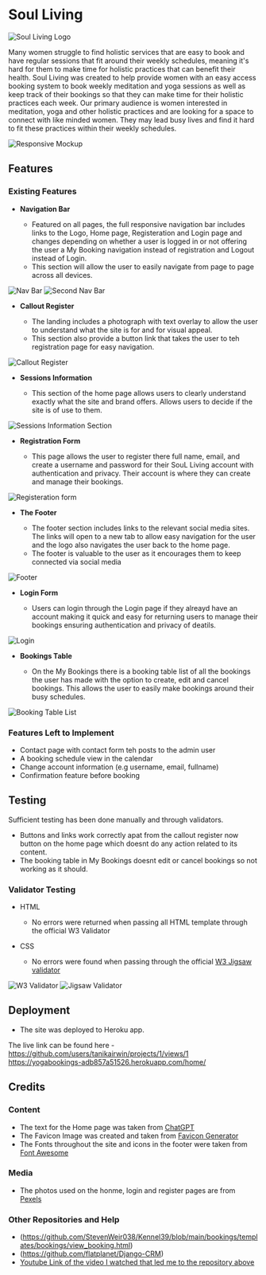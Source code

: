 # Soul Living
![Soul Living Logo](static/assets/images/soullivinglogo.png)

Many women struggle to find holistic services that are easy to book and have regular sessions that fit around their weekly schedules, meaning it's hard for them to make time for holistic practices that can benefit their health. Soul Living was created  to help provide women with an easy access booking system to book weekly meditation and yoga sessions as well as keep track of their bookings so that they can make time for their holistic practices each week. Our primary audience is women interested in meditation, yoga and other holistic practices and are looking for a space to connect with like minded women. They may lead busy lives and find it hard to fit these practices within their weekly schedules.

![Responsive Mockup](media/site_mockups.png)

## Features 

### Existing Features

- __Navigation Bar__

  - Featured on all pages, the full responsive navigation bar includes links to the Logo, Home page, Registeration and Login page and changes depending on whether a user is logged in or not offering the user a My Booking navigation instead of registration and Logout instead of Login.
  - This section will allow the user to easily navigate from page to page across all devices. 

![Nav Bar](media/nav_bar.png)
![Second Nav Bar](media/nav_bar2.png)

- __Callout Register__

  - The landing includes a photograph with text overlay to allow the user to understand what the site is for and for visual appeal.
  - This section also provide a button link that takes the user to teh registration page for easy navigation.

![Callout Register](media/callout_register.png)

- __Sessions Information__

  -  This section of the home page allows users to clearly understand exactly what the site and brand offers. Allows users to decide if the site is of use to them.

![Sessions Information Section](media/about_us.png)

- __Registration Form__

  - This page allows the user to register there full name, email, and create a username and password for their SouL Living account with authentication and privacy. Their account is where they can create and manage their bookings.

![Registeration form](media/registration.png)

- __The Footer__ 

  - The footer section includes links to the relevant social media sites. The links will open to a new tab to allow easy navigation for the user and the logo also navigates the user back to the home page. 
  - The footer is valuable to the user as it encourages them to keep connected via social media

![Footer](media/footer.png)

- __Login Form__

  - Users can login through the Login page if they alreayd have an account making it quick and easy for returning users to manage their bookings ensuring authentication and privacy of deatils. 

![Login](media/login.png)

- __Bookings Table__

  - On the My Bookings there is a booking table list of all the bookings the user has made with the option to create, edit and cancel bookings. This allows the user to easily make bookings around their busy schedules.

![Booking Table List](media/bookings_table.png)

### Features Left to Implement

- Contact page with contact form teh posts to the admin user
- A booking schedule view in the calendar
- Change account information (e.g username, email, fullname)
- Confirmation feature before booking

## Testing 

Sufficient testing has been done manually and through validators. 

- Buttons and links work correctly apat from the callout register now button on the home page which doesnt do any action related to its content.
- The booking table in My Bookings doesnt edit or cancel bookings so not working as it should.


### Validator Testing 
- HTML
  - No errors were returned when passing all HTML template through the official W3 Validator

- CSS
  - No errors were found when passing through the official [W3 Jigsaw validator](http://jigsaw.w3.org/css-validator/validator$link)

![W3 Validator](media/W3Validator.png)
![Jigsaw Validator](media/Jigsaw_Validator.png)

## Deployment
 

- The site was deployed to Heroku app. 

The live link can be found here - https://github.com/users/tanikairwin/projects/1/views/1
https://yogabookings-adb857a51526.herokuapp.com/home/


## Credits 

### Content 

- The text for the Home page was taken from [ChatGPT](https://chatgpt.com/auth/login)
- The Favicon Image was created and taken from [Favicon Generator](https://favicon.io/)
- The Fonts throughout the site and icons in the footer were taken from [Font Awesome](https://fontawesome.com/)

### Media

- The photos used on the honme, login and register pages are from [Pexels](https://www.pexels.com/search/yoga/)

### Other Repositories and Help

- (https://github.com/StevenWeir038/Kennel39/blob/main/bookings/templates/bookings/view_booking.html)
- (https://github.com/flatplanet/Django-CRM)
- [Youtube Link of the video I watched that led me to the repository above](https://youtu.be/t10QcFx7d5k?si=1gf25plbYqgLbFyc)
